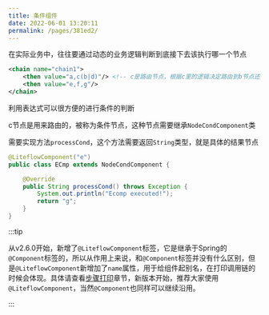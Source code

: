 ```yaml
---
title: 条件组件
date: 2022-06-01 13:20:11
permalink: /pages/381ed2/
---
```


在实际业务中，往往要通过动态的业务逻辑判断到底接下去该执行哪一个节点

```xml
<chain name="chain1">
    <then value="a,c(b|d)"/> <!-- c是路由节点，根据c里的逻辑决定路由到b节点还是d节点,可以配置多个 -->
    <then value="e,f,g"/>
</chain>
```

利用表达式可以很方便的进行条件的判断

c节点是用来路由的，被称为条件节点，这种节点需要继承`NodeCondComponent`类

需要实现方法`processCond`，这个方法需要返回`String`类型，就是具体的结果节点

```java
@LiteflowComponent("e")
public class ECmp extends NodeCondComponent {

    @Override
    public String processCond() throws Exception {
        System.out.println("Ecomp executed!");
        return "g";
    }
}
```

:::tip

从v2.6.0开始，新增了`@LiteflowComponent`标签，它是继承于Spring的`@Component`标签的，所以从作用上来说，和`@Component`标签并没有什么区别，但是`@LiteflowComponent`新增加了`name`属性，用于给组件起别名，在打印调用链的时候会体现。具体请查看[步骤打印](/pages/ce6352/)章节，新版本开始，推荐大家使用`@LiteflowComponent`，当然`@Component`也同样可以继续沿用。

:::
